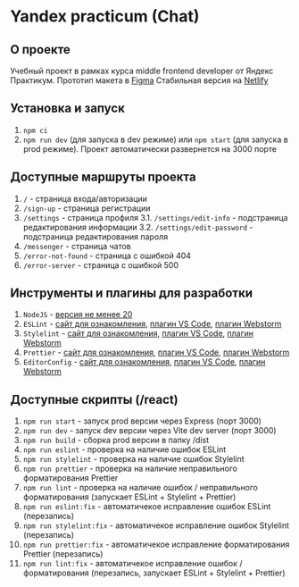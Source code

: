 # Yandex practicum (Chat)

## О проекте

Учебный проект в рамках курса middle frontend developer от Яндекс Практикум.
Прототип макета в [Figma](https://www.figma.com/design/Xzb7igEKbMxpGRLVTjDNJK/Yandex-practicum-Chat)
Стабильная версия на [Netlify](https://deploy-preview-8--taupe-bunny-433444.netlify.app)

## Установка и запуск

1. `npm ci`
2. `npm run dev` (для запуска в dev режиме) или `npm start` (для запуска в prod режиме).
   Проект автоматически развернется на 3000 порте

## Доступные маршруты проекта

1. `/` - страница входа/авторизации
2. `/sign-up` - страница регистрации
3. `/settings` - страница профиля
   3.1. `/settings/edit-info` - подстраница редактирования информации
   3.2. `/settings/edit-password` - подстраница редактирования пароля
4. `/messenger` - страница чатов
5. `/error-not-found` - страница с ошибкой 404
6. `/error-server` - страница с ошибкой 500

## Инструменты и плагины для разработки

1. `NodeJS` - [версия не менее 20](https://nodejs.org/en/download/prebuilt-installer)
1. `ESLint` - [сайт для ознакомления](https://eslint.org/), [плагин VS Code](https://marketplace.visualstudio.com/items?itemName=dbaeumer.vscode-eslint), [плагин Webstorm](https://www.jetbrains.com/help/webstorm/eslint.html#ws_js_eslint_activate)
1. `Stylelint` - [сайт для ознакомления](https://stylelint.io/), [плагин VS Code](https://marketplace.visualstudio.com/items?itemName=stylelint.vscode-stylelint), [плагин Webstorm](https://www.jetbrains.com/help/webstorm/using-stylelint-code-quality-tool.html#ws_stylelint_configure)
1. `Prettier` - [сайт для ознакомления](https://prettier.io/), [плагин VS Code](https://marketplace.visualstudio.com/items?itemName=esbenp.prettier-vscode), [плагин Webstorm](https://www.jetbrains.com/help/webstorm/prettier.html#ws_prettier_install)
1. `EditorConfig` - [сайт для ознакомления](https://editorconfig.org/), [плагин VS Code](https://marketplace.visualstudio.com/items?itemName=EditorConfig.EditorConfig), [плагин Webstorm](https://www.jetbrains.com/help/webstorm/configuring-code-style.html#editorconfig)

## Доступные скрипты (/react)

1. `npm run start` - запуск prod версии через Express (порт 3000)
2. `npm run dev` - запуск dev версии через Vite dev server (порт 3000)
3. `npm run build` - сборка prod версии в папку /dist
4. `npm run eslint` - проверка на наличие ошибок ESLint
5. `npm run stylelint` - проверка на наличие ошибок Stylelint
6. `npm run prettier` - проверка на наличие неправильного форматирования Prettier
7. `npm run lint` - проверка на наличие ошибок / неправильного форматирования (запускает ESLint + Stylelint + Prettier)
8. `npm run eslint:fix` - автоматичекое исправление ошибок ESLint (перезапись)
9. `npm run stylelint:fix` - автоматичекое исправление ошибок Stylelint (перезапись)
10. `npm run prettier:fix` - автоматичекое исправление форматирования Prettier (перезапись)
11. `npm run lint:fix` - автоматичекое исправление ошибок / форматирования (перезапись, запускает ESLint + Stylelint + Prettier)
